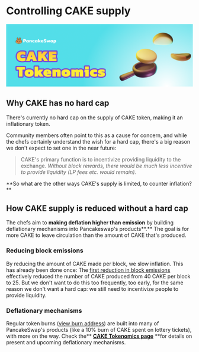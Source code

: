 # Controlling CAKE supply

![](<../../.gitbook/assets/docs-masthead-17- (1).png>)

## Why CAKE has no hard cap

There's currently no hard cap on the supply of CAKE token, making it an inflationary token. 

Community members often point to this as a cause for concern, and while the chefs certainly understand the wish for a hard cap, there's a big reason we don't expect to set one in the near future:

> CAKE's primary function is to incentivize providing liquidity to the exchange. _Without block rewards, there would be much less incentive to provide liquidity (LP fees etc. would remain)._

**So what are the other ways CAKE's supply is limited, to counter inflation? **

## How CAKE supply is reduced without a hard cap

The chefs aim to **making deflation higher than emission** by building deflationary mechanisms into Pancakeswap's products**.** The goal is for more CAKE to leave circulation than the amount of CAKE that's produced.

### Reducing block emissions 

By reducing the amount of CAKE made per block, we slow inflation. This has already been done once: The [first reduction in block emissions](https://voting.pancakeswap.finance/#/pancake/proposal/QmWSQZsqakCMQ1bmcoEsKzStdtdFHL6cohSjnMV9ira1EC) effectively reduced the number of CAKE produced from 40 CAKE per block to 25. But we don't want to do this too frequently, too early, for the same reason we don't want a hard cap: we still need to incentivize people to provide liquidity.

### Deflationary mechanisms

Regular token burns ([view burn address](https://bscscan.com/token/0x0e09fabb73bd3ade0a17ecc321fd13a19e81ce82?a=0x000000000000000000000000000000000000dead)) are built into many of PancakeSwap's products (like a 10% burn of CAKE spent on lottery tickets), with more on the way. Check the** **[**CAKE Tokenomics page**](https://docs.pancakeswap.finance/tokenomics/cake/cake-tokenomics)** **for details on present and upcoming deflationary mechanisms.

